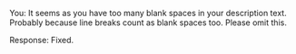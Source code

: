You: It seems as you have too many blank spaces in your description text. Probably because line breaks count as blank spaces too. Please omit this.

Response: Fixed.
